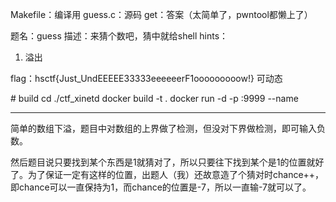 Makefile：编译用
guess.c：源码
get：答案（太简单了，pwntool都懒上了）

题名：guess
描述：来猜个数吧，猜中就给shell
hints：
1. 溢出

flag：hsctf{Just_UndEEEEE33333eeeeeerF1ooooooooow!}
可动态

\# build
cd ./ctf_xinetd
docker build -t <iname> .
docker run -d -p <pubport>:9999 --name <cname> <iname>

---

简单的数组下溢，题目中对数组的上界做了检测，但没对下界做检测，即可输入负数。



然后题目说只要找到某个东西是1就猜对了，所以只要往下找到某个是1的位置就好了。为了保证一定有这样的位置，出题人（我）还故意造了个猜对时chance++，即chance可以一直保持为1，而chance的位置是-7，所以一直输-7就可以了。